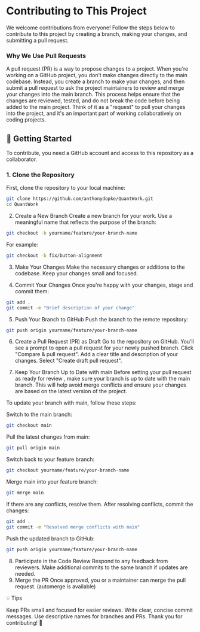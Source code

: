 # Contributing to This Project

We welcome contributions from everyone! Follow the steps below to contribute to this project by creating a branch, making your changes, and submitting a pull request.

### Why We Use Pull Requests
A pull request (PR) is a way to propose changes to a project. When you're working on a GitHub project, you don’t make changes directly to the main codebase. Instead, you create a branch to make your changes, and then submit a pull request to ask the project maintainers to review and merge your changes into the main branch. This process helps ensure that the changes are reviewed, tested, and do not break the code before being added to the main project. Think of it as a "request" to pull your changes into the project, and it's an important part of working collaboratively on coding projects.

## 🚀 Getting Started

To contribute, you need a GitHub account and access to this repository as a collaborator.

### 1. Clone the Repository

First, clone the repository to your local machine:

```bash
git clone https://github.com/anthonydopke/QuantWork.git
cd QuantWork
```
2. Create a New Branch
Create a new branch for your work. Use a meaningful name that reflects the purpose of the branch:
```bash
git checkout -b yourname/feature/your-branch-name
```
For example:
```bash
git checkout -b fix/button-alignment
```
3. Make Your Changes
Make the necessary changes or additions to the codebase. Keep your changes small and focused.

4. Commit Your Changes
Once you're happy with your changes, stage and commit them:
```bash
git add .
git commit -m "Brief description of your change"
```
5. Push Your Branch to GitHub
Push the branch to the remote repository:
```bash
git push origin yourname/feature/your-branch-name
```

6. Create a Pull Request (PR) as Draft 
Go to the repository on GitHub.
You’ll see a prompt to open a pull request for your newly pushed branch.
Click "Compare & pull request".
Add a clear title and description of your changes.
Select "Create draft pull request".

7. Keep Your Branch Up to Date with main
Before setting your pull request as ready for review , make sure your branch is up to date with the main branch. This will help avoid merge conflicts and ensure your changes are based on the latest version of the project.

To update your branch with main, follow these steps:

Switch to the main branch:
```bash
git checkout main
```
Pull the latest changes from main:
```bash
git pull origin main
```
Switch back to your feature branch:
```bash
git checkout yourname/feature/your-branch-name
```
Merge main into your feature branch:
```bash
git merge main
```
If there are any conflicts, resolve them. After resolving conflicts, commit the changes:
```bash
git add .
git commit -m "Resolved merge conflicts with main"
```
Push the updated branch to GitHub:
```bash
git push origin yourname/feature/your-branch-name
```

8. Participate in the Code Review
Respond to any feedback from reviewers.
Make additional commits to the same branch if updates are needed.
9. Merge the PR
Once approved, you or a maintainer can merge the pull request. (automerge is available)

💡 Tips

Keep PRs small and focused for easier reviews.
Write clear, concise commit messages.
Use descriptive names for branches and PRs.
Thank you for contributing! 🙌
